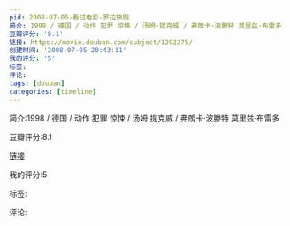 ```yaml
---
pid: 2008-07-05-看过电影-罗拉快跑
简介: 1998 / 德国 / 动作 犯罪 惊悚 / 汤姆·提克威 / 弗朗卡·波滕特 莫里兹·布雷多
豆瓣评分: '8.1'
链接: https://movie.douban.com/subject/1292275/
创建时间: '2008-07-05 20:43:11'
我的评分: '5'
标签:
评论:
tags: [douban]
categories: [timeline]
---
```

简介:1998 / 德国 / 动作 犯罪 惊悚 / 汤姆·提克威 / 弗朗卡·波滕特 莫里兹·布雷多

豆瓣评分:8.1

[链接](https://movie.douban.com/subject/1292275/)

我的评分:5

标签:

评论:

